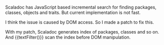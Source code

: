 Scaladoc has JavaScript based incremental search for finding packages, classes, objects and traits. But current implementation is not fast.

I think the issue is caused by DOM access. So I made a patch to fix this.

With my patch, Scaladoc generates index of packages, classes and so on. And {{textFilter()}} scan the index before DOM manipulation.
